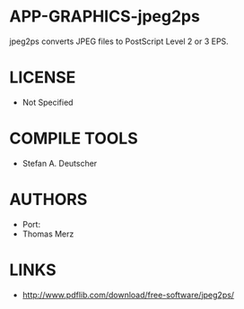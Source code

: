 APP-GRAPHICS-jpeg2ps
====================

jpeg2ps converts JPEG files to PostScript Level 2 or 3 EPS.

LICENSE
===============
* Not Specified

COMPILE TOOLS
===============
* Stefan A. Deutscher 

AUTHORS
===============
* Port: 
* Thomas Merz

LINKS
===============
* http://www.pdflib.com/download/free-software/jpeg2ps/
